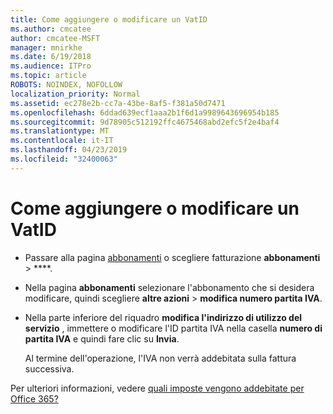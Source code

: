 ```yaml
---
title: Come aggiungere o modificare un VatID
ms.author: cmcatee
author: cmcatee-MSFT
manager: mnirkhe
ms.date: 6/19/2018
ms.audience: ITPro
ms.topic: article
ROBOTS: NOINDEX, NOFOLLOW
localization_priority: Normal
ms.assetid: ec278e2b-cc7a-43be-8af5-f381a50d7471
ms.openlocfilehash: 6ddad639ecf1aaa2b1f6d1a9989643696954b185
ms.sourcegitcommit: 9d78905c512192ffc4675468abd2efc5f2e4baf4
ms.translationtype: MT
ms.contentlocale: it-IT
ms.lasthandoff: 04/23/2019
ms.locfileid: "32400063"
---
```

# <a name="how-to-add-or-edit-a-vatid"></a>Come aggiungere o modificare un VatID

- Passare alla pagina [abbonamenti](https://go.microsoft.com/fwlink/p/?linkid=842054) o scegliere fatturazione **abbonamenti** \> ****.
    
- Nella pagina **abbonamenti** selezionare l'abbonamento che si desidera modificare, quindi scegliere **altre azioni** \> **modifica numero partita IVA**.
    
- Nella parte inferiore del riquadro **modifica l'indirizzo di utilizzo del servizio** , immettere o modificare l'ID partita IVA nella casella **numero di partita IVA** e quindi fare clic su **Invia**.
    
    Al termine dell'operazione, l'IVA non verrà addebitata sulla fattura successiva.
    
Per ulteriori informazioni, vedere [quali imposte vengono addebitate per Office 365?](https://support.office.com/article/7e77382b-b966-4ad5-a515-9e629a777a22.aspx)
  

